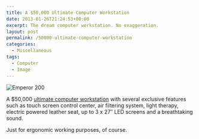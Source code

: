 ```yaml
---
title: A $50,000 Ultimate Computer Workstation
date: 2013-01-26T21:24:53+00:00
excerpt: The dream computer workstation. No exaggeration.
layout: post
permalink: /50000-ultimate-computer-workstation
categories:
  - Miscellaneous
tags:
  - Computer
  - Image
---
```

<img src="/images/2013/01/Emperor-200.png" alt="Emperor 200" width="400" height="566" srcset="/images/2013/01/Emperor-200.png 400w, /images/2013/01/Emperor-200-212x300.png 212w" sizes="(max-width: 400px) 85vw, 400px">

A $50,000 [ultimate computer workstation](http://www.mwelab.com/) with several exclusive features such as touch screen control center, air filtering system, light therapy, electric powered leather seat, up to 3 x 27″ LED screens and a breathtaking sound.

Just for ergonomic working purposes, of course.